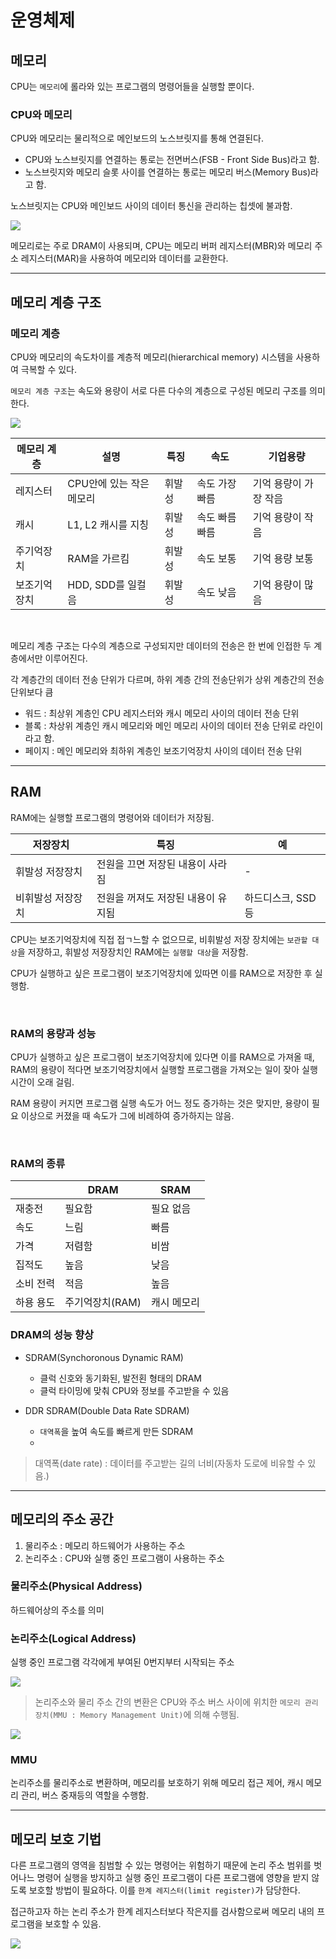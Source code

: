 # 운영체제

## 메모리

CPU는 `메모리`에 롤라와 있는 프로그램의 명령어들을 실행할 뿐이다.

### CPU와 메모리

CPU와 메모리는 물리적으로 메인보드의 노스브릿지를 통해 연결된다.

- CPU와 노스브릿지를 연결하는 통로는 전면버스(FSB - Front Side Bus)라고 함.
- 노스브릿지와 메모리 슬롯 사이를 연결하는 통로는 메모리 버스(Memory Bus)라고 함.

노스브릿지는 CPU와 메인보드 사이의 데이터 통신을 관리하는 칩셋에 불과함.

![](./src/memory_logic.png)

메모리로는 주로 DRAM이 사용되며, CPU는 메모리 버퍼 레지스터(MBR)와 메모리 주소 레지스터(MAR)을 사용하여 메모리와 데이터를 교환한다.

---

## 메모리 계층 구조

### 메모리 계층

CPU와 메모리의 속도차이를 계층적 메모리(hierarchical memory) 시스템을 사용하여 극복할 수 있다.

`메모리 계층 구조`는 속도와 용량이 서로 다른 다수의 계층으로 구성된 메모리 구조를 의미한다.

![](./src/memory_hierachy.png)

| 메모리 계층  | 설명                     | 특징   | 속도           | 기업용량              |
| ------------ | ------------------------ | ------ | -------------- | --------------------- |
| 레지스터     | CPU안에 있는 작은 메모리 | 휘발성 | 속도 가장 빠름 | 기억 용량이 가장 작음 |
| 캐시         | L1, L2 캐시를 지칭       | 휘발성 | 속도 빠름 빠름 | 기억 용량이 작음      |
| 주기억장치   | RAM을 가르킴             | 휘발성 | 속도 보통      | 기억 용량 보통        |
| 보조기억장치 | HDD, SDD를 일컬음        | 휘발성 | 속도 낮음      | 기억 용량이 많음      |

<br/>

메모리 계층 구조는 다수의 계층으로 구성되지만 데이터의 전송은 한 번에 인접한 두 계층에서만 이루어진다.

각 계층간의 데이터 전송 단위가 다르며, 하위 계층 간의 전송단위가 상위 계층간의 전송 단위보다 큼

- 워드 : 최상위 계층인 CPU 레지스터와 캐시 메모리 사이의 데이터 전송 단위
- 블록 : 차상위 계층인 캐시 메모리와 메인 메모리 사이의 데이터 전송 단위로 라인이라고 함.
- 페이지 : 메인 메모리와 최하위 계층인 보조기억장치 사이의 데이터 전송 단위

---

## RAM

RAM에는 실행할 프로그램의 명령어와 데이터가 저장됨.

| 저장장치          | 특징                               | 예                |
| ----------------- | ---------------------------------- | ----------------- |
| 휘발성 저장장치   | 전원을 끄면 저장된 내용이 사라짐   | -                 |
| 비휘발성 저장장치 | 전원을 꺼져도 저장된 내용이 유지됨 | 하드디스크, SSD등 |

CPU는 보조기억장치에 직접 접ㄱ느할 수 없으므로, 비휘발성 저장 장치에는 `보관할 대상`을 저장하고, 휘발성 저장장치인 RAM에는 `실행할 대상`을 저장함.

CPU가 실행하고 싶은 프로그램이 보조기억장치에 있따면 이를 RAM으로 저장한 후 실행함.

<br/>

### RAM의 용량과 성능

CPU가 실행하고 싶은 프로그램이 보조기억장치에 있다면 이를 RAM으로 가져올 때, RAM의 용량이 적다면 보조기억장치에서 실행할 프로그램을 가져오는 일이 잦아 실행시간이 오래 걸림.

RAM 용량이 커지면 프로그램 실행 속도가 어느 정도 증가하는 것은 맞지만, 용량이 필요 이상으로 커졌을 때 속도가 그에 비례하여 증가하지는 않음.

<br/>

### RAM의 종류

|           | DRAM            | SRAM        |
| --------- | --------------- | ----------- |
| 재충전    | 필요함          | 필요 없음   |
| 속도      | 느림            | 빠름        |
| 가격      | 저렴함          | 비쌈        |
| 집적도    | 높음            | 낮음        |
| 소비 전력 | 적음            | 높음        |
| 하용 용도 | 주기억장치(RAM) | 캐시 메모리 |

### DRAM의 성능 향상

- SDRAM(Synchoronous Dynamic RAM)

  - 클럭 신호와 동기화된, 발전횐 형태의 DRAM
  - 클럭 타이밍에 맞춰 CPU와 정보를 주고받을 수 있음

- DDR SDRAM(Double Data Rate SDRAM)
  - `대역폭`을 높여 속도를 빠르게 만든 SDRAM
  -

> 대역폭(date rate) : 데이터를 주고받는 길의 너비(자동차 도로에 비유할 수 있음.)

---

## 메모리의 주소 공간

1. 물리주소 : 메모리 하드웨어가 사용하는 주소
2. 논리주소 : CPU와 실행 중인 프로그램이 사용하는 주소

### 물리주소(Physical Address)

하드웨어상의 주소를 의미

### 논리주소(Logical Address)

실행 중인 프로그램 각각에게 부여된 0번지부터 시작되는 주소

![](./src/memory_address.png)

> 논리주소와 물리 주소 간의 변환은 CPU와 주소 버스 사이에 위치한 `메모리 관리 장치(MMU : Memory Management Unit)`에 의해 수행됨.

![](./src/mmu.png)

### MMU

논리주소를 물리주소로 변환하며, 메모리를 보호하기 위해 메모리 접근 제어, 캐시 메모리 관리, 버스 중재등의 역할을 수행함.

---

## 메모리 보호 기법

다른 프로그램의 영역을 침범할 수 있는 명령어는 위험하기 때문에 논리 주소 범위를 벗어나느 명령어 실행을 방지하고 실행 중인 프로그램이 다른 프로그램에 영향을 받지 않도록 보호할 방법이 필요하다.
이를 `한계 레지스터(limit register)`가 담당한다.

접근하고자 하는 논리 주소가 한계 레지스터보다 작은지를 검사함으로써 메모리 내의 프로그램을 보호할 수 있음.

![](./src/limit_register.png)
